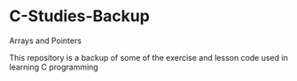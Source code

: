 # C-Studies-Backup
Arrays and Pointers

This repository is a backup of some of the exercise and lesson code used in learning C programming